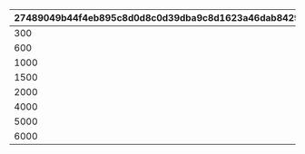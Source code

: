 |27489049b44f4eb895c8d0d8c0d39dba9c8d1623a46dab842991cc5e7e080a0c|3f5e1bc72818fa0d33805d6df090f8694aed7bbcba2f4078b86c5d64d3d58080|097a2cbf163a44f34bb2c6b52b905b6adecd70abbb60c06ccc4672f1099e7c43|305b780d4fb3bb371420de263d17efa7a1b492ffc6de9ad6ae1891da971dc75f|2d232273fdf1dcb8876801b78192311cf06a43af41ad4a54ed827dfa8a39dc8b|
| --- | --- | --- | --- | --- |
|300|4|2|1|3|
|600|7|5|2|6|
|1000|10|8|3|9|
|1500|13|11|4|12|
|2000|17|15|5|16|
|4000|22|20|6|21|
|5000|27|25|7|26|
|6000|37|35|8|36|
